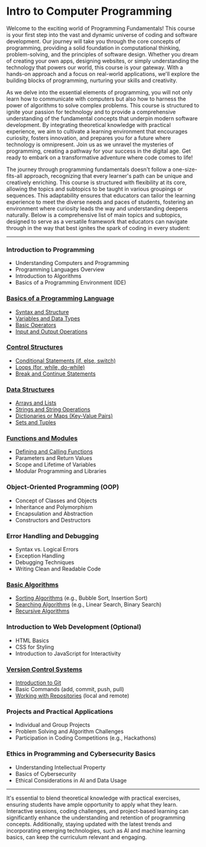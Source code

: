 # Intro to Computer Programming

Welcome to the exciting world of Programming Fundamentals! This course is your first step into the vast and dynamic universe of coding and software development. Our journey will take you through the core concepts of programming, providing a solid foundation in computational thinking, problem-solving, and the principles of software design. Whether you dream of creating your own apps, designing websites, or simply understanding the technology that powers our world, this course is your gateway. With a hands-on approach and a focus on real-world applications, we'll explore the building blocks of programming, nurturing your skills and creativity. 

As we delve into the essential elements of programming, you will not only learn how to communicate with computers but also how to harness the power of algorithms to solve complex problems. This course is structured to ignite your passion for technology and to provide a comprehensive understanding of the fundamental concepts that underpin modern software development. By integrating theoretical knowledge with practical experience, we aim to cultivate a learning environment that encourages curiosity, fosters innovation, and prepares you for a future where technology is omnipresent. Join us as we unravel the mysteries of programming, creating a pathway for your success in the digital age. Get ready to embark on a transformative adventure where code comes to life!

The journey through programming fundamentals doesn't follow a one-size-fits-all approach, recognizing that every learner's path can be unique and creatively enriching. This course is structured with flexibility at its core, allowing the topics and subtopics to be taught in various groupings or sequences. This adaptability ensures that educators can tailor the learning experience to meet the diverse needs and paces of students, fostering an environment where curiosity leads the way and understanding deepens naturally. Below is a comprehensive list of main topics and subtopics, designed to serve as a versatile framework that educators can navigate through in the way that best ignites the spark of coding in every student:

---

### Introduction to Programming
- Understanding Computers and Programming
- Programming Languages Overview
- Introduction to Algorithms
- Basics of a Programming Environment (IDE)

### [Basics of a Programming Language](https://github.com/PeteComSci/intro_comprog/tree/c376eb39de1753d7efa99ac436cf15eaf9496aa4/topics/basics)
- [Syntax and Structure](https://github.com/PeteComSci/intro_comprog/tree/f5f82a6a1fe29efe869f8b7034724683046e896d/topics/basics/topics/syntax_structure)
- [Variables and Data Types](https://github.com/PeteComSci/intro_comprog/tree/c376eb39de1753d7efa99ac436cf15eaf9496aa4/topics/basics/topics/variables_data_types)
- [Basic Operators](https://github.com/PeteComSci/intro_comprog/tree/c376eb39de1753d7efa99ac436cf15eaf9496aa4/topics/basics/topics/operators)
- [Input and Output Operations](https://github.com/PeteComSci/intro_comprog/tree/c376eb39de1753d7efa99ac436cf15eaf9496aa4/topics/basics/topics/input_output)

### [Control Structures](https://github.com/PeteComSci/intro_comprog/tree/c376eb39de1753d7efa99ac436cf15eaf9496aa4/topics/control_structures)
- [Conditional Statements (if, else, switch)](https://github.com/PeteComSci/intro_comprog/tree/c376eb39de1753d7efa99ac436cf15eaf9496aa4/topics/control_structures/topics/conditional_statements)
- [Loops (for, while, do-while)](https://github.com/PeteComSci/intro_comprog/tree/c376eb39de1753d7efa99ac436cf15eaf9496aa4/topics/control_structures/topics/loops)
- [Break and Continue Statements](https://github.com/PeteComSci/intro_comprog/tree/c376eb39de1753d7efa99ac436cf15eaf9496aa4/topics/control_structures/topics/break_continue)

### [Data Structures](https://github.com/PeteComSci/intro_comprog/tree/3ae446ee0d50a3074bd0fb0acc846cdb539a7c4a/topics/data_structures)
- [Arrays and Lists](https://github.com/PeteComSci/intro_comprog/tree/5c2bdcc19761d12c7b95862fad852af0cf07b99a/topics/data_structures/topics/arrays_lists)
- [Strings and String Operations](https://github.com/PeteComSci/intro_comprog/tree/5c2bdcc19761d12c7b95862fad852af0cf07b99a/topics/data_structures/topics/strings_operations)
- [Dictionaries or Maps (Key-Value Pairs)](https://github.com/PeteComSci/intro_comprog/tree/5c2bdcc19761d12c7b95862fad852af0cf07b99a/topics/data_structures/topics/dictionaries_maps)
- [Sets and Tuples](https://github.com/PeteComSci/intro_comprog/tree/5c2bdcc19761d12c7b95862fad852af0cf07b99a/topics/data_structures/topics/sets_tuples)

### [Functions and Modules](https://github.com/PeteComSci/intro_comprog/tree/e0991fd68c8f617b8836b3c4e994f4a524d95728/topics/functions_modules)
- [Defining and Calling Functions](https://github.com/PeteComSci/intro_comprog/tree/32adab2f3ac37cf7f8675bcf059d4ddafb452fe9/topics/functions_modules)
- Parameters and Return Values
- Scope and Lifetime of Variables
- Modular Programming and Libraries

### Object-Oriented Programming (OOP)
- Concept of Classes and Objects
- Inheritance and Polymorphism
- Encapsulation and Abstraction
- Constructors and Destructors

### Error Handling and Debugging
- Syntax vs. Logical Errors
- Exception Handling
- Debugging Techniques
- Writing Clean and Readable Code

### [Basic Algorithms](https://github.com/PeteComSci/intro_comprog/tree/d466cad9bd7ca6975bb99b7e0af34d715c10fee2/topics/algorithms)
- [Sorting Algorithms](https://github.com/PeteComSci/intro_comprog/tree/d466cad9bd7ca6975bb99b7e0af34d715c10fee2/topics/algorithms/sorting_algorithms) (e.g., Bubble Sort, Insertion Sort)
- [Searching Algorithms](https://github.com/PeteComSci/intro_comprog/tree/e882ec4216e6dbc13acdd1c057db512db5065526/topics/algorithms/searching_algorithms) (e.g., Linear Search, Binary Search)
- [Recursive Algorithms](https://github.com/PeteComSci/intro_comprog/tree/d466cad9bd7ca6975bb99b7e0af34d715c10fee2/topics/algorithms/recursive_algorithms)

### Introduction to Web Development (Optional)
- HTML Basics
- CSS for Styling
- Introduction to JavaScript for Interactivity

### [Version Control Systems](https://github.com/PeteComSci/intro_comprog/tree/b42fe737e71fa2d89e7d010d4b29eeec8526f422/topics/version_control)
- [Introduction to Git](https://github.com/PeteComSci/intro_comprog/tree/5fe8124166b4ea99411c765dd5d9c414d59efde7/topics/version_control/topics/git)
- Basic Commands (add, commit, push, pull)
- [Working with Repositories](https://github.com/PeteComSci/intro_comprog/tree/3f8a2cfb94ef4ac2eaaffadfa00f880bf477e766/topics/version_control/topics/github_repositories) (local and remote)

### Projects and Practical Applications
- Individual and Group Projects
- Problem Solving and Algorithm Challenges
- Participation in Coding Competitions (e.g., Hackathons)

### Ethics in Programming and Cybersecurity Basics
- Understanding Intellectual Property
- Basics of Cybersecurity
- Ethical Considerations in AI and Data Usage

---

It's essential to blend theoretical knowledge with practical exercises, ensuring students have ample opportunity to apply what they learn. Interactive sessions, coding challenges, and project-based learning can significantly enhance the understanding and retention of programming concepts. Additionally, staying updated with the latest trends and incorporating emerging technologies, such as AI and machine learning basics, can keep the curriculum relevant and engaging.
